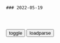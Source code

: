 ```tip
### 2022-05-19
```

<table id="tbc" style="white-space:pre-wrap">
</table>
<button onclick="toggleb()">toggle</button>
<button onclick="loadparse()">loadparse</button>
<br>
<!-- 🌸<br>🍅-　-🍑<hr>🍀 -->
<pre>
<textarea rows="30" cols="100" style="display: none" id="tar">

阿甘正传：军队最适合阿甘的地方，在这里他智商160，在外面75
https://mbd.baidu.com/newspage/data/videolanding?nid=sv_5627230323382479409&sourceFrom=pc_feedlist

<font size="1" style="color:#DCDCDC">2022-05-19</font>

不仅有希特勒自传，亚速钢铁厂内还发现《孙子兵法》-新闻频道-和讯网
http://news.hexun.com/2022-05-19/205980951.html

<font size="1" style="color:#DCDCDC">2022-05-19</font>

惊悚直播！e罗斯网红为1000元打赏，直播冻死怀孕女友
https://mbd.baidu.com/newspage/data/videolanding?nid=sv_3262240110774165918&sourceFrom=pc_feedlist

<font size="1" style="color:#DCDCDC">2022-05-19</font>

21岁e军因射杀乌克兰平m犯战争罪，庭审现场低头承认,国际,国际s会,好看视频
https://haokan.baidu.com/v?pd=wisenatural&vid=6123323231350630158

<font size="1" style="color:#DCDCDC">2022-05-19</font>

刀剑笑：这恐怕是唯一一个，掉厕所里死掉的大太监了吧，爆笑
https://mbd.baidu.com/newspage/data/videolanding?nid=sv_12296189139722959873&sourceFrom=pc_feedlist

小子，你用的是枪尖，等我上来把你们都宰喽。
（噗噗噗，啊）
大公公归西啦。

<font size="1" style="color:#DCDCDC">2022-05-19</font>

《鹤唳华亭》陆英当的御史中丞，是个什么官？一文盘点御史的历史
https://baijiahao.baidu.com/s?id=1650535689877631476&wfr=spider&for=pc

萧定权
https://pics3.baidu.com/feed/6f061d950a7b02082e6c66fdffb636d6562cc8fe.jpeg?token=c63794fc604451eee9bf0208e1152bba&s=0DE5FC04CEB21A9CC4A890D50300408B.jpg

向井理
https://cg.yyimg.cc/uploads/role/2020-02-23/5e51a769da985.jpg

<font size="1" style="color:#DCDCDC">2022-05-19</font>

1955年周恩来见到初恋女友，笑着说：多年不见，我代小超向你问好
https://mbd.baidu.com/newspage/data/landingsuper?context=%7B%22nid%22%3A%22news_9915350117873734288%22%7D&n_type=-1&p_from=-1

在觉悟社创办不久，张若名便在报刊上发文，文中写道：“女子解放从女子解放做起，不要等着旁人解放！”

<font size="1" style="color:#DCDCDC">2022-05-19</font>

</textarea>
</pre>
<!-- 🍀<br>🍑-　-🍅<hr>🌸 -->

```note
```

<link
  rel="stylesheet"
  href="https://cdn.jsdelivr.net/npm/@fancyapps/ui/dist/fancybox.css"
/>
<script src="https://cdn.jsdelivr.net/npm/@fancyapps/ui@4.0/dist/fancybox.umd.js"></script>

<script type="text/javascript">

var __urlRegex = /(\b(https?|ftp|file):\/\/[-A-Z0-9+&@#\/%?=~_|!:,.;]*[-A-Z0-9+&@#\/%=~_|])/ig;
var __imgRegex = /\.(?:jpe?g|gif|png|webp)$/i;

loadparse();

function parseURL($string){

    var exp = __urlRegex;
    return $string.replace(exp,function(match){
            __imgRegex.lastIndex=0;
            if(__imgRegex.test(match)){
                return '<a data-fancybox="gallery" href="' + match.replace("/p=700", "")
                 + '"><img src="' + match.replace("/p=700", "/p=160x200")+'" width="64"></a>';
            }
            else{
                return '<a href="' + match + '" target="_blank">' + match + '</a>';
            }
        }
    );
}

function loadparse() {
  tbc.innerHTML = parseURL(tar.value);
}

function toggleb() {
  var x = document.getElementById("tar");
  if (x.style.display === "none") {
    x.style.display = "";
  } else {
    x.style.display = "none";
  }
}

</script>
